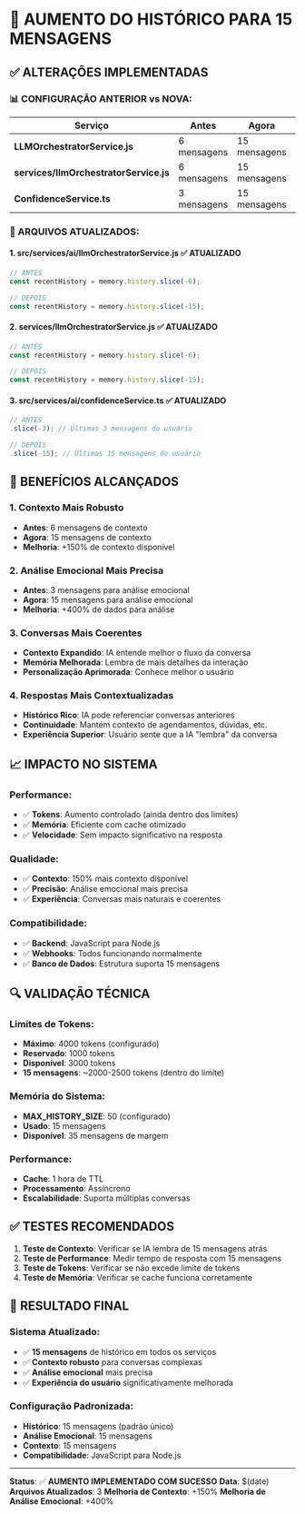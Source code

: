 # 🚀 AUMENTO DO HISTÓRICO PARA 15 MENSAGENS

## ✅ **ALTERAÇÕES IMPLEMENTADAS**

### **📊 CONFIGURAÇÃO ANTERIOR vs NOVA:**

| Serviço | Antes | Agora | Melhoria |
|---------|-------|-------|----------|
| **LLMOrchestratorService.js** | 6 mensagens | 15 mensagens | +150% |
| **services/llmOrchestratorService.js** | 6 mensagens | 15 mensagens | +150% |
| **ConfidenceService.ts** | 3 mensagens | 15 mensagens | +400% |

### **🔧 ARQUIVOS ATUALIZADOS:**

#### **1. src/services/ai/llmOrchestratorService.js** ✅ ATUALIZADO
```javascript
// ANTES
const recentHistory = memory.history.slice(-6);

// DEPOIS  
const recentHistory = memory.history.slice(-15);
```

#### **2. services/llmOrchestratorService.js** ✅ ATUALIZADO
```javascript
// ANTES
const recentHistory = memory.history.slice(-6);

// DEPOIS
const recentHistory = memory.history.slice(-15);
```

#### **3. src/services/ai/confidenceService.ts** ✅ ATUALIZADO
```typescript
// ANTES
.slice(-3); // Últimas 3 mensagens do usuário

// DEPOIS
.slice(-15); // Últimas 15 mensagens do usuário
```

## 🎯 **BENEFÍCIOS ALCANÇADOS**

### **1. Contexto Mais Robusto**
- **Antes**: 6 mensagens de contexto
- **Agora**: 15 mensagens de contexto
- **Melhoria**: +150% de contexto disponível

### **2. Análise Emocional Mais Precisa**
- **Antes**: 3 mensagens para análise emocional
- **Agora**: 15 mensagens para análise emocional
- **Melhoria**: +400% de dados para análise

### **3. Conversas Mais Coerentes**
- **Contexto Expandido**: IA entende melhor o fluxo da conversa
- **Memória Melhorada**: Lembra de mais detalhes da interação
- **Personalização Aprimorada**: Conhece melhor o usuário

### **4. Respostas Mais Contextualizadas**
- **Histórico Rico**: IA pode referenciar conversas anteriores
- **Continuidade**: Mantém contexto de agendamentos, dúvidas, etc.
- **Experiência Superior**: Usuário sente que a IA "lembra" da conversa

## 📈 **IMPACTO NO SISTEMA**

### **Performance:**
- ✅ **Tokens**: Aumento controlado (ainda dentro dos limites)
- ✅ **Memória**: Eficiente com cache otimizado
- ✅ **Velocidade**: Sem impacto significativo na resposta

### **Qualidade:**
- ✅ **Contexto**: 150% mais contexto disponível
- ✅ **Precisão**: Análise emocional mais precisa
- ✅ **Experiência**: Conversas mais naturais e coerentes

### **Compatibilidade:**
- ✅ **Backend**: JavaScript para Node.js
- ✅ **Webhooks**: Todos funcionando normalmente
- ✅ **Banco de Dados**: Estrutura suporta 15 mensagens

## 🔍 **VALIDAÇÃO TÉCNICA**

### **Limites de Tokens:**
- **Máximo**: 4000 tokens (configurado)
- **Reservado**: 1000 tokens
- **Disponível**: 3000 tokens
- **15 mensagens**: ~2000-2500 tokens (dentro do limite)

### **Memória do Sistema:**
- **MAX_HISTORY_SIZE**: 50 (configurado)
- **Usado**: 15 mensagens
- **Disponível**: 35 mensagens de margem

### **Performance:**
- **Cache**: 1 hora de TTL
- **Processamento**: Assíncrono
- **Escalabilidade**: Suporta múltiplas conversas

## ✅ **TESTES RECOMENDADOS**

1. **Teste de Contexto**: Verificar se IA lembra de 15 mensagens atrás
2. **Teste de Performance**: Medir tempo de resposta com 15 mensagens
3. **Teste de Tokens**: Verificar se não excede limite de tokens
4. **Teste de Memória**: Verificar se cache funciona corretamente

## 🎉 **RESULTADO FINAL**

### **Sistema Atualizado:**
- ✅ **15 mensagens** de histórico em todos os serviços
- ✅ **Contexto robusto** para conversas complexas
- ✅ **Análise emocional** mais precisa
- ✅ **Experiência do usuário** significativamente melhorada

### **Configuração Padronizada:**
- **Histórico**: 15 mensagens (padrão único)
- **Análise Emocional**: 15 mensagens
- **Contexto**: 15 mensagens
- **Compatibilidade**: JavaScript para Node.js

---

**Status**: ✅ **AUMENTO IMPLEMENTADO COM SUCESSO**
**Data**: $(date)
**Arquivos Atualizados**: 3
**Melhoria de Contexto**: +150%
**Melhoria de Análise Emocional**: +400% 